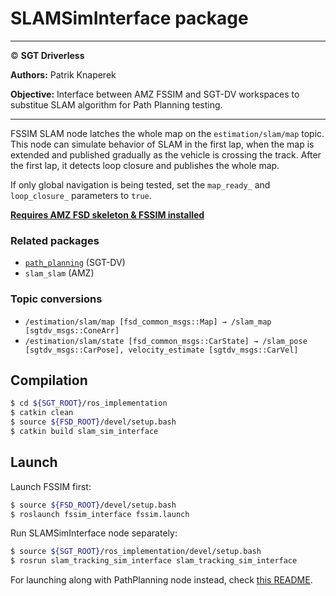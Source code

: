 # **SLAMSimInterface package**

___

© **SGT Driverless**

**Authors:** Patrik Knaperek

**Objective:** Interface between AMZ FSSIM and SGT-DV workspaces to substitue SLAM algorithm for Path Planning testing.
___
FSSIM SLAM node latches the whole map on the `estimation/slam/map` topic. This node can simulate behavior of SLAM in the first lap, when the map is extended and published gradually as the vehicle is crossing the track. After the first lap, it detects loop closure and publishes the whole map.

If only global navigation is being tested, set the `map_ready_` and `loop_closure_` parameters to `true`.

**[Requires AMZ FSD skeleton & FSSIM installed](https://gitlab.com/sgt-driverless/simulation/fsd_skeleton/-/blob/sgt-noetic-devel/SGT-DV_install_man.md)**

### Related packages
* [`path_planning`](../../path_planning/README.md) (SGT-DV)
* `slam_slam` (AMZ)

### Topic conversions
* `/estimation/slam/map [fsd_common_msgs::Map] → /slam_map [sgtdv_msgs::ConeArr]`
* `/estimation/slam/state [fsd_common_msgs::CarState] → /slam_pose [sgtdv_msgs::CarPose], velocity_estimate [sgtdv_msgs::CarVel]`

## Compilation
```sh
$ cd ${SGT_ROOT}/ros_implementation
$ catkin clean
$ source ${FSD_ROOT}/devel/setup.bash
$ catkin build slam_sim_interface
```

## Launch
Launch FSSIM first:
```sh
$ source ${FSD_ROOT}/devel/setup.bash
$ roslaunch fssim_interface fssim.launch
```

Run SLAMSimInterface node separately:
```sh
$ source ${SGT_ROOT}/ros_implementation/devel/setup.bash
$ rosrun slam_tracking_sim_interface slam_tracking_sim_interface
```
For launching along with PathPlanning node instead, check [this README](../../path_planning/README.md).
